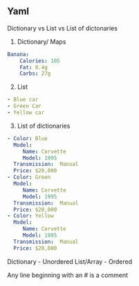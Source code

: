## Yaml 

Dictionary vs  List  vs List of dictonaries

1) Dictionary/ Maps 
```yml
Banana:
    Calories: 105
    Fat: 0.4g
    Carbs: 27g
```
2) List 
```yml
- Blue car 
- Green Car
- Yellow car
```

3) List of dictionaries
```yml
- Color: Blue
  Model:
     Name: Corvette
     Model: 1995
  Transmission:  Manual
  Price: $20,000
- Color: Green
  Model:
     Name: Corvette
     Model: 1995
  Transmission:  Manual
  Price: $20,000
- Color: Yellow
  Model:
     Name: Corvette
     Model: 1995
  Transmission:  Manual
  Price: $20,000
```

Dictionary - Unordered
List/Array - Ordered

Any line beginning with an # is a comment